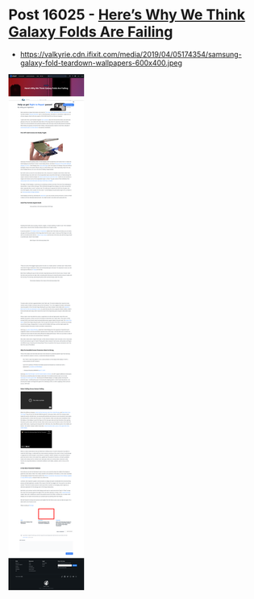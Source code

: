 # Post 16025 - [Here&#8217;s Why We Think Galaxy Folds Are Failing](https://www.ifixit.com/News/16025/galaxy-fold-failure-causes)

- https://valkyrie.cdn.ifixit.com/media/2019/04/05174354/samsung-galaxy-fold-teardown-wallpapers-600x400.jpeg

![screencap](screenshots/09142a9d-1e0c-40f2-b4cb-1be77042b87c.png)
